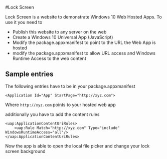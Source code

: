 #Lock Screen

Lock Screen is a website to demonstrate Windows 10 Web Hosted Apps. To use it you need to

- Publish this website to any server on the web
- Create a Windows 10 Universal App (JavaScript)
- Modify the package.appxmanifest to point to the URL the Web App is hosted
- modify the package.appxmanifest to allow URL access and Windows Runtime Access to the web content

## Sample entries

The following entries have to be in your package.appxmanifest

	<Application Id="App" StartPage="http://xyz.com">

Where `http://xyz.com` points to your hosted web app

additionally you have to add the content rules

	<uap:ApplicationContentUriRules>
		<uap:Rule Match="http://xyz.com" Type="include" WindowsRuntimeAccess="all"/>
	</uap:ApplicationContentUriRules>

Now the app is able to open the local file picker and change your lock screen background
